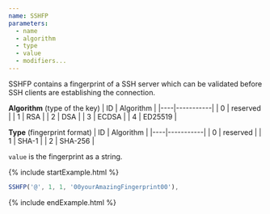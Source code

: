 ```yaml
---
name: SSHFP
parameters:
  - name
  - algorithm
  - type
  - value
  - modifiers...
---
```


SSHFP contains a fingerprint of a SSH server which can be validated before SSH clients are establishing the connection.

**Algorithm** (type of the key)
| ID | Algorithm |
|----|-----------|
| 0  | reserved  |
| 1  | RSA       |
| 2  | DSA       |
| 3  | ECDSA     |
| 4  | ED25519   |

**Type** (fingerprint format)
| ID | Algorithm |
|----|-----------|
| 0  | reserved  |
| 1  | SHA-1     |
| 2  | SHA-256   |

`value` is the fingerprint as a string.

{% include startExample.html %}

```js
SSHFP('@', 1, 1, '00yourAmazingFingerprint00'),
```

{% include endExample.html %}
